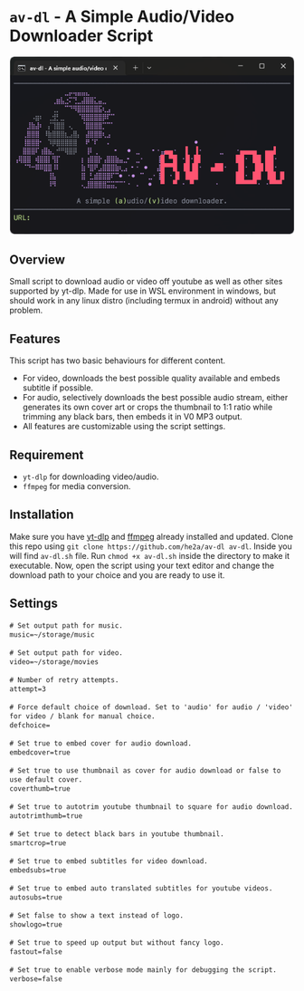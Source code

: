 # `av-dl` - A Simple Audio/Video Downloader Script

<p align="center"><img src="https://raw.githubusercontent.com/he2a/av-dl/master/images/preview.png" alt="av-dl screenshot"></p>

## Overview
Small script to download audio or video off youtube as well as other sites supported by yt-dlp. Made for use in WSL environment in windows, but should work in any linux distro (including termux in android) without any problem. 

## Features
This script has two basic behaviours for different content.
- For video, downloads the best possible quality available and embeds subtitle if possible. 
- For audio, selectively downloads the best possible audio stream, either generates its own cover art or crops the thumbnail to 1:1 ratio while trimming any black bars, then embeds it in V0 MP3 output.
- All features are customizable using the script settings.

## Requirement
- `yt-dlp` for downloading video/audio.
- `ffmpeg` for media conversion.

## Installation
Make sure you have [yt-dlp](https://github.com/yt-dlp/yt-dlp) and [ffmpeg](https://github.com/FFmpeg/FFmpeg) already installed and updated. Clone this repo using `git clone https://github.com/he2a/av-dl av-dl`. Inside you will find `av-dl.sh` file. Run `chmod +x av-dl.sh` inside the directory to make it executable. Now, open the script using your text editor and change the download path to your choice and you are ready to use it.

## Settings
```
# Set output path for music.
music=~/storage/music

# Set output path for video.
video=~/storage/movies

# Number of retry attempts.
attempt=3

# Force default choice of download. Set to 'audio' for audio / 'video' for video / blank for manual choice.
defchoice=

# Set true to embed cover for audio download.
embedcover=true

# Set true to use thumbnail as cover for audio download or false to use default cover.
coverthumb=true

# Set true to autotrim youtube thumbnail to square for audio download.
autotrimthumb=true

# Set true to detect black bars in youtube thumbnail.
smartcrop=true

# Set true to embed subtitles for video download.
embedsubs=true

# Set true to embed auto translated subtitles for youtube videos.
autosubs=true

# Set false to show a text instead of logo.
showlogo=true

# Set true to speed up output but without fancy logo.
fastout=false

# Set true to enable verbose mode mainly for debugging the script.
verbose=false
```

